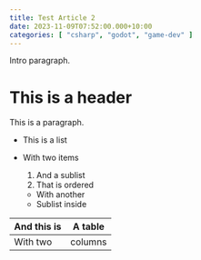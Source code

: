 ```yaml
---
title: Test Article 2
date: 2023-11-09T07:52:00.000+10:00
categories: [ "csharp", "godot", "game-dev" ]
---
```


Intro paragraph.

<!--endintro-->

# This is a header

This is a paragraph.

* This is a list
* With two items
    1. And a sublist
    2. That is ordered

    * With another
    * Sublist inside

| And this is | A table |
|-------------|---------|
| With two    | columns |
